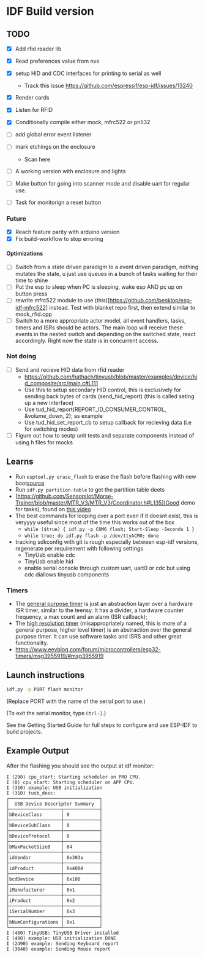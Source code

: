 # IDF Build version

## TODO
- [x] Add rfid reader lib
- [x] Read preferences value from nvs 
- [x] setup HID and CDC interfaces for printing to serial as well
    - Track this issue https://github.com/espressif/esp-idf/issues/13240
- [x] Render cards 
- [x] Listen for RFID
- [x] Conditionally compile either mock, mfrc522 or pn532
- [ ] add global error event listener
- [ ] mark etchings on the enclosure
    - Scan here
- [ ] A working version with enclosure and lights
- [ ] Make button for going into scanner mode and disable uart for regular use.
- [ ] Task for monitorign a reset button


### Future
- [x] Reach feature parity with arduino version
- [x] Fix build-workflow to stop erroring
#### Optimizations
- [ ] Switch from a state driven paradigm to a event driven paradigm, nothing mutates the state, u just use queues in a bunch of tasks waiting for their time to shine
- [ ] Put the esp to sleep when PC is sleeping, wake esp AND pc up on button press
- [ ] rewrite mfrc522 module to use (this)[https://github.com/benklop/esp-idf-mfrc522] instead. Test with blanket repo first, then extend similar to mock_rfid.cpp
- [ ] Switch to a more appropriate actor model, all event handlers, tasks, timers and ISRs should be actors. 
    The main loop will receive these events in the nested switch and depending on the switched state, react accordingly. Right now the state is in concurrent access. 

### Not doing
- [ ] Send and recieve HID data from rfid reader
    - https://github.com/hathach/tinyusb/blob/master/examples/device/hid_composite/src/main.c#L111
    - Use this to setup secondary HID control, this is exclusively for sending back bytes of cards (send_hid_report) (this is called seting up a new interface)
    - Use tud_hid_report(REPORT_ID_CONSUMER_CONTROL, &volume_down, 2); as example
    - Use tud_hid_set_report_cb to setup callback for recieving data (i.e for switching modes)
- [ ] Figure out how to seutp unit tests and separate components instead of using h files for mocks

## Learns
- Run `esptool.py erase_flash` to erase the flash before flashing with new boot[source](https://docs.espressif.com/projects/esptool/en/latest/esp32s3/esptool/basic-commands.html)
- Run `idf.py partition-table` to get the partition table deets
- [https://github.com/SensorsIot/Morse-Trainer/blob/master/MTR_V3/MTR_V3/Coordinator.h#L135](Good demo for tasks), found on [this video](https://youtu.be/684KSAvYbw4?si=wxXziabIUMjCr8fs&t=1210)
- The best commands for looping over a port even if it doesnt exist, this is veryyyy useful since most of the time this works out of the box
    - `while ($true) { idf.py -p COM6 flash; Start-Sleep -Seconds 1 }`
    - `while true; do idf.py flash -p /dev/ttyACM0; done`
- tracking sdkconfig with git is rough especially between esp-idf versions, regenerate per requirement with following settings
    - TinyUsb enable cdc
    - TinyUsb enable hid
    - enable serial console through custom uart, uart0 or cdc but using cdc diallows tinyusb components

### Timers
- The [general purpose timer](https://docs.espressif.com/projects/esp-idf/en/v4.3/esp32/api-reference/peripherals/timer.html#general-purpose-timer) is just an abstraction layer over a hardware ISR timer, 
similar to the teensy. It has a divider, a hardware counter frequency, a max count and an alarm (ISR callback);
- The [high resolution timer](https://docs.espressif.com/projects/esp-idf/en/stable/esp32/api-reference/system/esp_timer.html) (misappropriately named, this is more of a general purpose, higher level timer) 
is an abstraction over the general purpose timer. It can use software tasks and ISRS and other great functionality.
- https://www.eevblog.com/forum/microcontrollers/esp32-timers/msg3955919/#msg3955919

## Launch instructions

```bash
idf.py -p PORT flash monitor
```

(Replace PORT with the name of the serial port to use.)

(To exit the serial monitor, type ``Ctrl-]``.)

See the Getting Started Guide for full steps to configure and use ESP-IDF to build projects.


## Example Output

After the flashing you should see the output at idf monitor:

```
I (290) cpu_start: Starting scheduler on PRO CPU.
I (0) cpu_start: Starting scheduler on APP CPU.
I (310) example: USB initialization
I (310) tusb_desc:
┌─────────────────────────────────┐
│  USB Device Descriptor Summary  │
├───────────────────┬─────────────┤
│bDeviceClass       │ 0           │
├───────────────────┼─────────────┤
│bDeviceSubClass    │ 0           │
├───────────────────┼─────────────┤
│bDeviceProtocol    │ 0           │
├───────────────────┼─────────────┤
│bMaxPacketSize0    │ 64          │
├───────────────────┼─────────────┤
│idVendor           │ 0x303a      │
├───────────────────┼─────────────┤
│idProduct          │ 0x4004      │
├───────────────────┼─────────────┤
│bcdDevice          │ 0x100       │
├───────────────────┼─────────────┤
│iManufacturer      │ 0x1         │
├───────────────────┼─────────────┤
│iProduct           │ 0x2         │
├───────────────────┼─────────────┤
│iSerialNumber      │ 0x3         │
├───────────────────┼─────────────┤
│bNumConfigurations │ 0x1         │
└───────────────────┴─────────────┘
I (480) TinyUSB: TinyUSB Driver installed
I (480) example: USB initialization DONE
I (2490) example: Sending Keyboard report
I (3040) example: Sending Mouse report
```
